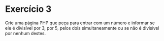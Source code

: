 # Exercício 3

Crie uma página PHP que peça para entrar com um número e informar se ele é divisível por 3, por 5, pelos dois simultaneamente ou se não é divisível por nenhum destes.
